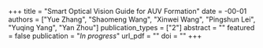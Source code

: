 +++
title = "Smart Optical Vision Guide for AUV Formation"
date = -00-01
authors = ["Yue Zhang", "Shaomeng Wang", "Xinwei Wang", "Pingshun Lei", "Yuqing Yang", "Yan Zhou"]
publication_types = ["2"]
abstract = ""
featured = false
publication = "*In progress*"
url_pdf = ""
doi = ""
+++

